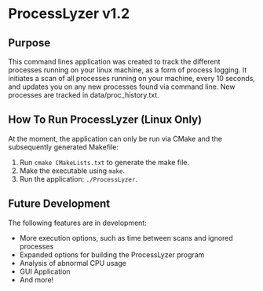 # ProcessLyzer v1.2
## Purpose
This command lines application was created to track the different processes running on your linux machine, as a form of process logging. It initiates a scan of all processes running on your machine, every 10 seconds, and updates you on any new processes found via command line. New processes are tracked in data/proc_history.txt.
## How To Run ProcessLyzer (Linux Only)
At the moment, the application can only be run via CMake and the subsequently generated Makefile:

1. Run `cmake CMakeLists.txt` to generate the make file.
2. Make the executable using `make`.
3. Run the application: `./ProcessLyzer`.

## Future Development
The following features are in development:
- More execution options, such as time between scans and ignored processes
- Expanded options for building the ProcessLyzer program
- Analysis of abnormal CPU usage
- GUI Application
- And more!
